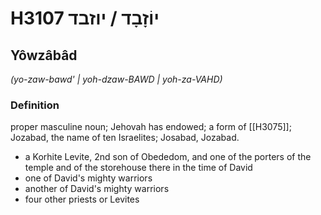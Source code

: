 # H3107 יוֹזָבָד / יוזבד

## Yôwzâbâd

_(yo-zaw-bawd' | yoh-dzaw-BAWD | yoh-za-VAHD)_

### Definition

proper masculine noun; Jehovah has endowed; a form of [[H3075]]; Jozabad, the name of ten Israelites; Josabad, Jozabad.

- a Korhite Levite, 2nd son of Obededom, and one of the porters of the temple and of the storehouse there in the time of David
- one of David's mighty warriors
- another of David's mighty warriors
- four other priests or Levites
